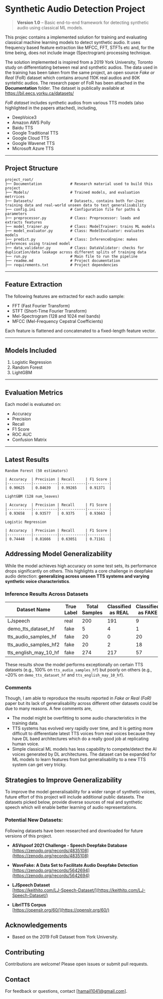 
# Synthetic Audio Detection Project
> **Version 1.0** – Basic end-to-end framework for detecting synthetic audio using classical ML models.

This projec contains a implemented solution for training and evaluating classical machine learning models to detect synthetic audio. It uses frequency based feature extraction like MFCC, FFT, STFTs etc and, for the time being, does not include image (Spectrogram) processing technique. 

The solution implemented is inspired from a 2019 York University, Toronto study on differentiating between real and synthetic audios. The data used in the training has been taken from the same project, an open source *Fake or Real* (FoR) dataset which contains around 110K real audios and 80K syntehtic audios. The research paper of FoR has been attached in the **Documentation** folder. The dataset is publically available at https://bil.eecs.yorku.ca/datasets/ 

*FoR dataset* includes synthetic audios from various TTS models (also highlighted in the papers attached), including, 
- DeepVoice3
- Amazon AWS Polly
- Baidu TTS
- Google Traditional TTS
- Google Cloud TTS
- Google Wavenet TTS
- Microsoft Azure TTS

---

## Project Structure

```
project_root/
├── Documentation             # Research material used to build this project
├── Models/                   # Trained models, and evaluation metrrices
├── Datasets/                 # Datasets, contains both for-2sec training data and real-world unseen data to test generalisability
├── config.ini                # Configuration file for paths & parameters
├── preprocessor.py           # Class: Preprocessor: loads and extracts features
├── model_trainer.py          # Class: ModelTrainer: trains ML models
├── model_evaluator.py        # Class: ModelEvaluator: evaluates models
├── predict.py                # Class: InferenceEngine: makes inferences using trained model
├── data_validator.py         # Class: DataValidator: checks for duplication/data leakage across different splits of training data
├── run.py                    # Main file to run the pipeline
├── readme.md                 # Project documentation
├── requirements.txt          # Project dependencies
```

---
## Feature Extraction

The following features are extracted for each audio sample:
- FFT (Fast Fourier Transform)
- STFT (Short-Time Fourier Transform)
- Mel-Spectrogram (128 and 1024 mel bands)
- MFCC (Mel-Frequency Cepstral Coefficients)

Each feature is flattened and concatenated to a fixed-length feature vector.

---

## Models Included

1. Logistic Regression
2. Random Forest
3. LightGBM

---

## Evaluation Metrics

Each model is evaluated on:
- Accuracy
- Precision
- Recall
- F1 Score
- ROC AUC
- Confusion Matrix

---

## Latest Results
```
Random Forest (50 estimators)

| Accuracy  | Precision | Recall     | F1 Score |
|-----------|-----------|------------|----------|
| 0.90625   | 0.84639   | 0.99265    | 0.91371  |

LightGBM (128 num_leaves)

| Accuracy  | Precision | Recall     | F1 Score |
|-----------|-----------|------------|----------|
| 0.93658   | 0.93577   | 0.9375     | 0.93663  |

Logistic Regression

| Accuracy  | Precision | Recall     | F1 Score |
|-----------|-----------|------------|----------|
| 0.74448   | 0.81666   | 0.63051    | 0.71161  |

```

## Addressing Model Generalizability

While the model achieves high accuracy on some test sets, its performance drops significantly on others. This highlights a core challenge in deepfake audio detection: **generalizing across unseen TTS systems and varying synthetic voice characteristics**.

### Inference Results Across Datasets

| Dataset Name                  | True Label | Total Samples | Classified as REAL | Classified as FAKE | Accuracy |
|------------------------------|------------|----------------|---------------------|---------------------|----------|
| LJspeech                     | real       | 200            | 191                 | 9                   | 0.95     |
| demo_tts_dataset_hf          | fake       | 5              | 4                   | 1                   | 0.20     |
| tts_audio_samples_hf         | fake       | 20             | 0                   | 20                  | 1.00     |
| tts_audio_samples_hf2        | fake       | 20             | 2                   | 18                  | 0.90     |
| tts_english_may_10_hf        | fake       | 274            | 217                 | 57                  | 0.21     |

These results show the model performs exceptionally on certain TTS datasets (e.g., 100% on `tts_audio_samples_hf`) but poorly on others (e.g., ~20% on `demo_tts_dataset_hf` and `tts_english_may_10_hf`).

### Comments

Though, I am able to reproduce the results reported in *Fake or Real (FoR)* paper but its lack of generalisability across different other datasets could be due to many reasons. A few comments are,  
- The model might be overfitting to some audio characteristics in the training data.
- TTS systems has evolved very rapidly over time, and It is getting more difficult to differentiate latest TTS voices from real voices because they have DL baed architectures which do a really good job at replicating human voice. 
- Simple classical ML models has less capability to compete/detect the AI voices generated by DL architectures. The dataset can be expanded for ML models to learn features from but generalisability to a new TTS system can get very tricky. 

## Strategies to Improve Generalizability

To improve the model generalisability for a wider range of synthetic voices, future effort of this project will include additional public datasets. The datasets picked below, provide diverse sources of real and synthetic speech which will enable better learning of audio representations.


### Potential New Datasets:

Following datasets have been researched and downloaded for future versions of this project.

- **ASVspoof 2021 Challenge - Speech Deepfake Database**  
  [https://zenodo.org/records/4835108](https://zenodo.org/records/4835108)  

- **WaveFake: A Data Set to Facilitate Audio Deepfake Detection**  
  [https://zenodo.org/records/5642694](https://zenodo.org/records/5642694)  

- **LJSpeech Dataset**  
  [https://keithito.com/LJ-Speech-Dataset/](https://keithito.com/LJ-Speech-Dataset/)  

- **LibriTTS Corpus**  
  [https://openslr.org/60/](https://openslr.org/60/)  


## Acknowledgements
- Based on the 2019 FoR Dataset from York University.

## Contributing
Contributions are welcome! Please open issues or submit pull requests.

## Contact
For feedback or questions, contact [hamail1041@gmail.com].


